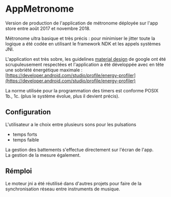# AppMetronome
Version de production de l'application de métronome déployée sur l'app store entre août 2017 et novembre 2018.  

Métronome ultra basique et très précis : pour minimiser le jitter toute la logique a été codée en utilisant le framework NDK et les appels systèmes JNI.  

L'application est très sobre, les guidelines [material design](https://material.io/design/guidelines-overview) de google ont été scrupuleusement respectées
et l'application a été développée avec en tête une sobriété énergétique maximale : [https://developer.android.com/studio/profile/energy-profiler](https://developer.android.com/studio/profile/energy-profiler)  

La norme utilisée pour la programmation des timers est conforme POSIX 1b., 1c. (plus le système évolue, plus il devient précis).  


## Configuration
L'utilisateur a le choix entre plusieurs sons pour les pulsations 
- temps forts
- temps faible

La gestion des battements s'effectue directement sur l'écran de l'app.  
La gestion de la mesure également.  

## Rémploi 
Le moteur jni a été réutilisé dans d'autres projets pour faire de la synchronisation réseau entre instruments de musique.  


